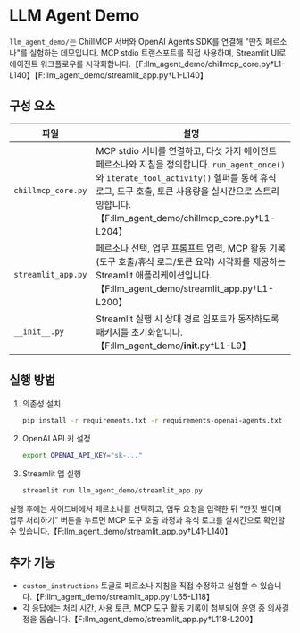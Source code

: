 # LLM Agent Demo

`llm_agent_demo/`는 ChillMCP 서버와 OpenAI Agents SDK를 연결해 "딴짓 페르소나"를 실험하는 데모입니다. MCP stdio 트랜스포트를 직접 사용하며, Streamlit UI로 에이전트 워크플로우를 시각화합니다.【F:llm_agent_demo/chillmcp_core.py†L1-L140】【F:llm_agent_demo/streamlit_app.py†L1-L140】

## 구성 요소

| 파일 | 설명 |
| --- | --- |
| `chillmcp_core.py` | MCP stdio 서버를 연결하고, 다섯 가지 에이전트 페르소나와 지침을 정의합니다. `run_agent_once()`와 `iterate_tool_activity()` 헬퍼를 통해 휴식 로그, 도구 호출, 토큰 사용량을 실시간으로 스트리밍합니다.【F:llm_agent_demo/chillmcp_core.py†L1-L204】 |
| `streamlit_app.py` | 페르소나 선택, 업무 프롬프트 입력, MCP 활동 기록(도구 호출/휴식 로그/토큰 요약) 시각화를 제공하는 Streamlit 애플리케이션입니다.【F:llm_agent_demo/streamlit_app.py†L1-L200】 |
| `__init__.py` | Streamlit 실행 시 상대 경로 임포트가 동작하도록 패키지를 초기화합니다.【F:llm_agent_demo/__init__.py†L1-L9】 |

## 실행 방법

1. 의존성 설치
   ```bash
   pip install -r requirements.txt -r requirements-openai-agents.txt
   ```
2. OpenAI API 키 설정
   ```bash
   export OPENAI_API_KEY="sk-..."
   ```
3. Streamlit 앱 실행
   ```bash
   streamlit run llm_agent_demo/streamlit_app.py
   ```

실행 후에는 사이드바에서 페르소나를 선택하고, 업무 요청을 입력한 뒤 "딴짓 벌이며 업무 처리하기" 버튼을 누르면 MCP 도구 호출 과정과 휴식 로그를 실시간으로 확인할 수 있습니다.【F:llm_agent_demo/streamlit_app.py†L41-L140】

## 추가 기능

- `custom_instructions` 토글로 페르소나 지침을 직접 수정하고 실험할 수 있습니다.【F:llm_agent_demo/streamlit_app.py†L65-L118】
- 각 응답에는 처리 시간, 사용 토큰, MCP 도구 활동 기록이 첨부되어 운영 중 의사결정을 돕습니다.【F:llm_agent_demo/streamlit_app.py†L118-L200】

